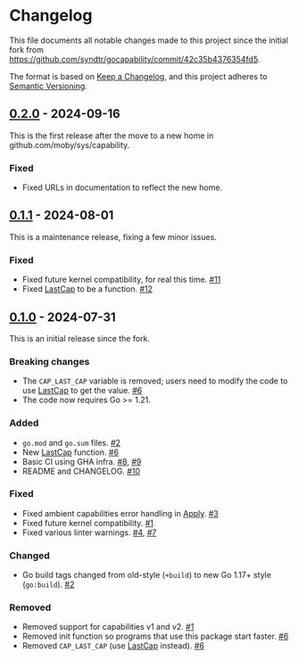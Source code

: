 # Changelog
This file documents all notable changes made to this project since the initial fork
from https://github.com/syndtr/gocapability/commit/42c35b4376354fd5.

The format is based on [Keep a Changelog](https://keepachangelog.com/en/1.0.0/),
and this project adheres to [Semantic Versioning](https://semver.org/spec/v2.0.0.html).

## [0.2.0] - 2024-09-16

This is the first release after the move to a new home in
github.com/moby/sys/capability.

### Fixed
 * Fixed URLs in documentation to reflect the new home.

## [0.1.1] - 2024-08-01

This is a maintenance release, fixing a few minor issues.

### Fixed
 * Fixed future kernel compatibility, for real this time. [#11]
 * Fixed [LastCap] to be a function. [#12]

## [0.1.0] - 2024-07-31

This is an initial release since the fork.

### Breaking changes

 * The `CAP_LAST_CAP` variable is removed; users need to modify the code to
   use [LastCap] to get the value. [#6]
 * The code now requires Go >= 1.21.

### Added
 * `go.mod` and `go.sum` files. [#2]
 * New [LastCap] function. [#6]
 * Basic CI using GHA infra. [#8], [#9]
 * README and CHANGELOG. [#10]

### Fixed
 * Fixed ambient capabilities error handling in [Apply]. [#3]
 * Fixed future kernel compatibility. [#1]
 * Fixed various linter warnings. [#4], [#7]

### Changed
 * Go build tags changed from old-style (`+build`) to new Go 1.17+ style (`go:build`). [#2]

### Removed
 * Removed support for capabilities v1 and v2. [#1]
 * Removed init function so programs that use this package start faster. [#6]
 * Removed `CAP_LAST_CAP` (use [LastCap] instead). [#6]

<!-- Doc links. -->
[Apply]: https://pkg.go.dev/github.com/moby/sys/capability#Capabilities.Apply
[LastCap]: https://pkg.go.dev/github.com/moby/sys/capability#LastCap

<!-- Minor releases. -->
[0.2.0]: https://github.com/moby/sys/releases/tag/capability%2Fv0.2.0
[0.1.1]: https://github.com/kolyshkin/capability/compare/v0.1.0...v0.1.1
[0.1.0]: https://github.com/kolyshkin/capability/compare/42c35b4376354fd5...v0.1.0

<!-- PRs in 0.1.x releases. -->
[#1]: https://github.com/kolyshkin/capability/pull/1
[#2]: https://github.com/kolyshkin/capability/pull/2
[#3]: https://github.com/kolyshkin/capability/pull/3
[#4]: https://github.com/kolyshkin/capability/pull/4
[#6]: https://github.com/kolyshkin/capability/pull/6
[#7]: https://github.com/kolyshkin/capability/pull/7
[#8]: https://github.com/kolyshkin/capability/pull/8
[#9]: https://github.com/kolyshkin/capability/pull/9
[#10]: https://github.com/kolyshkin/capability/pull/10
[#11]: https://github.com/kolyshkin/capability/pull/11
[#12]: https://github.com/kolyshkin/capability/pull/12

